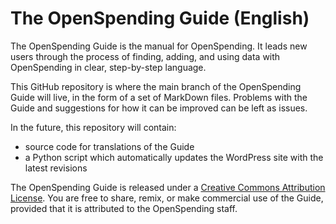 # The OpenSpending Guide (English)

The OpenSpending Guide is the manual for OpenSpending. It leads new users through the process of finding, adding, and using data with OpenSpending in clear, step-by-step language.

This GitHub repository is where the main branch of the OpenSpending Guide will live, in the form of a set of MarkDown files. Problems with the Guide and suggestions for how it can be improved can be left as issues.

In the future, this repository will contain:

* source code for translations of the Guide
* a Python script which automatically updates the WordPress site with the latest revisions

The OpenSpending Guide is released under a [Creative Commons Attribution License](http://creativecommons.org/licenses/by/2.0/). You are free to share, remix, or make commercial use of the Guide, provided that it is attributed to the OpenSpending staff.